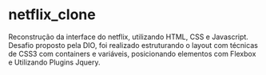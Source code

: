 # netflix_clone

Reconstrução da interface do netflix, utilizando HTML, CSS e Javascript.  Desafio proposto pela DIO, foi realizado estruturando o layout com técnicas de CSS3 com containers e variáveis, posicionando elementos com Flexbox e  Utilizando Plugins Jquery.


